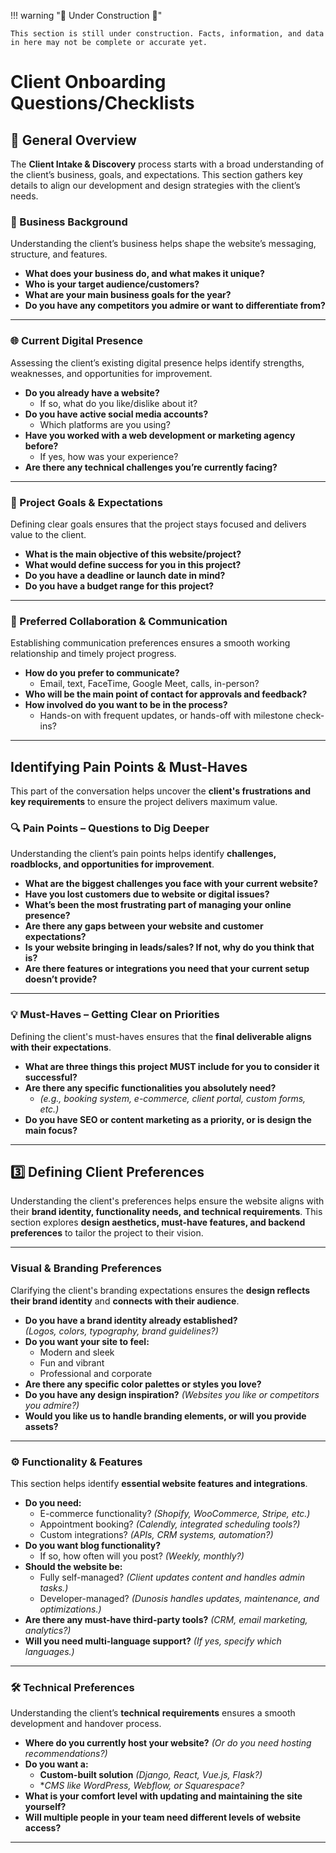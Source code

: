 !!! warning ":construction: Under Construction :construction:"

    This section is still under construction. Facts, information, and data in here may not be complete or accurate yet. 

# Client Onboarding Questions/Checklists

## 📝 General Overview  

The **Client Intake & Discovery** process starts with a broad understanding of the client’s business, goals, and expectations. This section gathers key details to align our development and design strategies with the client’s needs.  


### 🏢 Business Background  

Understanding the client’s business helps shape the website’s messaging, structure, and features.  

- **What does your business do, and what makes it unique?**  
- **Who is your target audience/customers?**  
- **What are your main business goals for the year?**  
- **Do you have any competitors you admire or want to differentiate from?**  

---

### 🌐 Current Digital Presence  

Assessing the client’s existing digital presence helps identify strengths, weaknesses, and opportunities for improvement.  

- **Do you already have a website?**  
    - If so, what do you like/dislike about it?  
- **Do you have active social media accounts?**  
    - Which platforms are you using?  
- **Have you worked with a web development or marketing agency before?**  
    - If yes, how was your experience?  
- **Are there any technical challenges you’re currently facing?**  

---

### 🎯 Project Goals & Expectations  

Defining clear goals ensures that the project stays focused and delivers value to the client.  

- **What is the main objective of this website/project?**  
- **What would define success for you in this project?**  
- **Do you have a deadline or launch date in mind?**  
- **Do you have a budget range for this project?**  

---

### 💬 Preferred Collaboration & Communication  

Establishing communication preferences ensures a smooth working relationship and timely project progress.  

- **How do you prefer to communicate?**  
    - Email, text, FaceTime, Google Meet, calls, in-person?  
- **Who will be the main point of contact for approvals and feedback?**  
- **How involved do you want to be in the process?**  
    - Hands-on with frequent updates, or hands-off with milestone check-ins?  

---


##  Identifying Pain Points & Must-Haves  

This part of the conversation helps uncover the **client's frustrations and key requirements** to ensure the project delivers maximum value.  


### 🔍 Pain Points – Questions to Dig Deeper  

Understanding the client’s pain points helps identify **challenges, roadblocks, and opportunities for improvement**.  

- **What are the biggest challenges you face with your current website?**  
- **Have you lost customers due to website or digital issues?**  
- **What’s been the most frustrating part of managing your online presence?**  
- **Are there any gaps between your website and customer expectations?**  
- **Is your website bringing in leads/sales? If not, why do you think that is?**  
- **Are there features or integrations you need that your current setup doesn’t provide?**  

---

### 💡 Must-Haves – Getting Clear on Priorities  

Defining the client's must-haves ensures that the **final deliverable aligns with their expectations**.  

- **What are three things this project MUST include for you to consider it successful?**  
- **Are there any specific functionalities you absolutely need?**  
    - *(e.g., booking system, e-commerce, client portal, custom forms, etc.)*  
- **Do you have SEO or content marketing as a priority, or is design the main focus?**  

---


## 3️⃣ Defining Client Preferences  

Understanding the client's preferences helps ensure the website aligns with their **brand identity, functionality needs, and technical requirements**. This section explores **design aesthetics, must-have features, and backend preferences** to tailor the project to their vision.  

---

### Visual & Branding Preferences  

Clarifying the client's branding expectations ensures the **design reflects their brand identity** and **connects with their audience**.  

- **Do you have a brand identity already established?**  
    *(Logos, colors, typography, brand guidelines?)*  
- **Do you want your site to feel:**  
    - Modern and sleek  
    - Fun and vibrant  
    - Professional and corporate  
- **Are there any specific color palettes or styles you love?**  
- **Do you have any design inspiration?** *(Websites you like or competitors you admire?)*  
- **Would you like us to handle branding elements, or will you provide assets?**  

---

### ⚙️ Functionality & Features  

This section helps identify **essential website features and integrations**.  

- **Do you need:**  
    - E-commerce functionality? *(Shopify, WooCommerce, Stripe, etc.)*  
    - Appointment booking? *(Calendly, integrated scheduling tools?)*  
    - Custom integrations? *(APIs, CRM systems, automation?)*  
- **Do you want blog functionality?**  
    - If so, how often will you post? *(Weekly, monthly?)*  
- **Should the website be:**  
    - Fully self-managed? *(Client updates content and handles admin tasks.)*  
    - Developer-managed? *(Dunosis handles updates, maintenance, and optimizations.)*  
- **Are there any must-have third-party tools?** *(CRM, email marketing, analytics?)*  
- **Will you need multi-language support?** *(If yes, specify which languages.)*  

---

### 🛠️ Technical Preferences  

Understanding the client’s **technical requirements** ensures a smooth development and handover process.  

- **Where do you currently host your website?** *(Or do you need hosting recommendations?)*  
- **Do you want a:**  
    - **Custom-built solution** *(Django, React, Vue.js, Flask?)*  
    - **CMS like WordPress, Webflow, or Squarespace?*  
- **What is your comfort level with updating and maintaining the site yourself?**  
- **Will multiple people in your team need different levels of website access?**  

---
